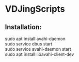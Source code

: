 # VDJingScripts

## Installation:
sudo apt install avahi-daemon  
sudo service dbus start  
sudo service avahi-daemon start  
sudo apt install libavahi-client-dev  
